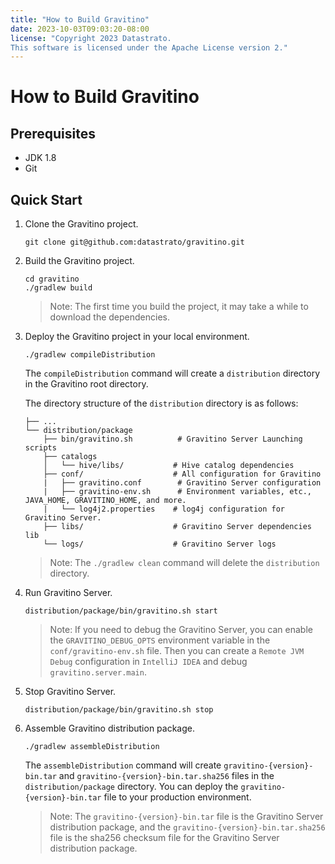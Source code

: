 ```yaml
---
title: "How to Build Gravitino"
date: 2023-10-03T09:03:20-08:00
license: "Copyright 2023 Datastrato.
This software is licensed under the Apache License version 2."
---
```

# How to Build Gravitino

## Prerequisites
+ JDK 1.8
+ Git

## Quick Start
1. Clone the Gravitino project.

    ```shell
    git clone git@github.com:datastrato/gravitino.git
    ```

2. Build the Gravitino project.

    ```shell
    cd gravitino
    ./gradlew build
    ```
   > Note: The first time you build the project, it may take a while to download the dependencies.

3. Deploy the Gravitino project in your local environment.

    ```shell
    ./gradlew compileDistribution
    ```

   The `compileDistribution` command will create a `distribution` directory in the Gravitino root directory.

   The directory structure of the `distribution` directory is as follows:
    ```
    ├── ...
    └── distribution/package
        ├── bin/gravitino.sh          # Gravitino Server Launching scripts
        ├── catalogs
        │   └── hive/libs/           # Hive catalog dependencies
        ├── conf/                    # All configuration for Gravitino
        |   ├── gravitino.conf        # Gravitino Server configuration
        |   ├── gravitino-env.sh      # Environment variables, etc., JAVA_HOME, GRAVITINO_HOME, and more.
        |   └── log4j2.properties    # log4j configuration for Gravitino Server.
        ├── libs/                    # Gravitino Server dependencies lib
        └── logs/                    # Gravitino Server logs
    ```
   > Note: The `./gradlew clean` command will delete the `distribution` directory.

4. Run Gravitino Server.

    ```shell
    distribution/package/bin/gravitino.sh start
    ```
   > Note: If you need to debug the Gravitino Server, you can enable the `GRAVITINO_DEBUG_OPTS` environment variable in the `conf/gravitino-env.sh` file.
   Then you can create a `Remote JVM Debug` configuration in `IntelliJ IDEA` and debug `gravitino.server.main`.

5. Stop Gravitino Server.

    ```shell
    distribution/package/bin/gravitino.sh stop
    ```

6. Assemble Gravitino distribution package.

    ```shell
   ./gradlew assembleDistribution
   ```
   The `assembleDistribution` command will create `gravitino-{version}-bin.tar` and `gravitino-{version}-bin.tar.sha256` files in the `distribution/package` directory.
   You can deploy the `gravitino-{version}-bin.tar` file to your production environment.
   > Note: The `gravitino-{version}-bin.tar` file is the Gravitino Server distribution package, and the `gravitino-{version}-bin.tar.sha256` file is the sha256 checksum file for the Gravitino Server distribution package.